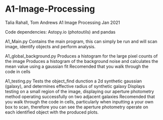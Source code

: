 # A1-Image-Processing
Talia Rahall, Tom Andrews A1 Image Processing Jan 2021

Code dependencies: Astopy.io (photoutils) and pandas

A1_Main.py
Contains the main program, this can simply be run and will scan image, identify objects and perform analysis.

A1_global_background.py
Produces a histogram for the large pixel counts of the image
Produces a histogram of the background noise and calculates the mean value using a gaussian fit
Recomended that you walk through the code in cells

A1_testing.py
Tests the object_find dunction a 2d synthetic gaussian (galaxy), and determines effective radius of synthetic galaxy
Displays testing on a small region of the image, displaying our aperture photometry method operating successfully on two adjacent galaxies
Recomended that you walk through the code in cells, particularly when inputting a your own box to scan, therefore you can see the aperture photometry operate on each identified object with the produced plots.

